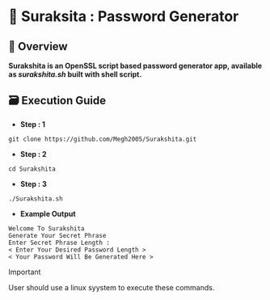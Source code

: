 # :closed_lock_with_key: Suraksita : Password Generator
## :nazar_amulet: Overview
**Surakshita is an OpenSSL script based password generator app, available as _surakshita.sh_ built with shell script.**

## :card_file_box: Execution Guide
- **Step : 1**
```shell
git clone https://github.com/Megh2005/Surakshita.git
```
- **Step : 2**
```shell
cd Surakshita
```
- **Step : 3**
```shell
./Surakshita.sh
```
- **Example Output**
```shell
Welcome To Surakshita
Generate Your Secret Phrase
Enter Secret Phrase Length :
< Enter Your Desired Password Length >
< Your Password Will Be Generated Here >
```

> [!IMPORTANT]
> User should use a linux syystem to execute these commands.